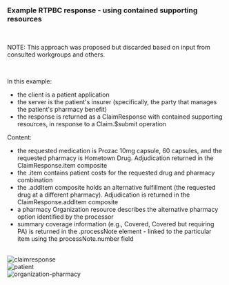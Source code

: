 ### Example RTPBC response - using contained supporting resources

<br/>

NOTE: This approach was proposed but discarded based on input from consulted workgroups and others.

<br/>

In this example:
* the client is a patient application
* the server is the patient's insurer (specifically, the party that manages the patient's pharmacy benefit)
* the response is returned as a ClaimResponse with contained supporting resources, in response to a Claim.$submit operation

Content:
* the requested medication is Prozac 10mg capsule, 60 capsules, and the requested pharmacy is Hometown Drug. Adjudication returned in the ClaimResponse.item composite
* the .item contains patient costs for the requested drug and pharmacy combination
* the .addItem composite holds an alternative fulfillment (the requested drug at a different pharmacy). Adjudication is returned in the ClaimResponse.addItem composite
* a pharmacy Organization resource describes the alternative pharmacy option identified by the processor
* summary coverage information (e.g., Covered, Covered but requiring PA) is returned in the .processNote element - linked to the particular item using the processNote.number field


<br/>

<div><img src="images/rtpbc-bundle-response-03-3-claim-response.png" alt="claimresponse"></div>

<div><img src="images/rtpbc-bundle-response-03-4-patient.png" alt="patient"></div>

<div><img src="images/rtpbc-bundle-response-03-5-organization-pharmacy.png" alt="organization-pharmacy"></div>

<br/>